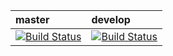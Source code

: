|master|develop|
|:-----|:------|
|[![Build Status](https://travis-ci.org/mobingilabs/sesha3.svg?branch=master)](https://travis-ci.org/mobingilabs/sesha3)|[![Build Status](https://travis-ci.org/mobingilabs/sesha3.svg?branch=develop)](https://travis-ci.org/mobingilabs/sesha3)|
